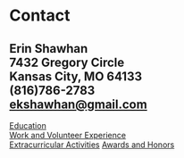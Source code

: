 # **Contact**
**Erin Shawhan**  
7432 Gregory Circle  
Kansas City, MO 64133  
(816)786-2783  
ekshawhan@gmail.com  
-----------------------
[Education](https://github.com/erinshawhan/midterm-IT1000/blob/main/education.md)  
[Work and Volunteer Experience](https://github.com/erinshawhan/midterm-IT1000/blob/main/work-volunteer.md)  
[Extracurricular Activities](https://github.com/erinshawhan/midterm-IT1000/blob/main/extracurriculars.md)
[Awards and Honors](https://github.com/erinshawhan/midterm-IT1000/blob/main/awards-honors.md)
